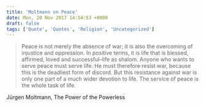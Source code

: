 ```yaml
---
title: 'Moltmann on Peace'
date: Mon, 20 Nov 2017 14:54:53 +0000
draft: false
tags: ['Quote', 'Quotes', 'Religion', 'Uncategorized']
---
```


> Peace is not merely the absence of war; it is also the overcoming of injustice and oppression. In positive terms, it is life that is blessed, affirmed, loved and successful–life as shalom. Anyone who wants to serve peace must serve life. He must therefore resist war, because this is the deadliest form of discord. But this resistance against war is only one part of a much wider devotion to life. The service of peace is the whole task of life.

Jürgen Moltmann, The Power of the Powerless

